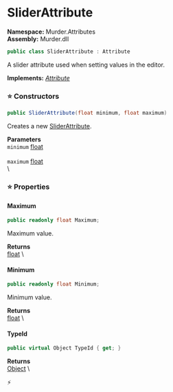 # SliderAttribute

**Namespace:** Murder.Attributes \
**Assembly:** Murder.dll

```csharp
public class SliderAttribute : Attribute
```

A slider attribute used when setting values in the editor.

**Implements:** _[Attribute](https://learn.microsoft.com/en-us/dotnet/api/System.Attribute?view=net-7.0)_

### ⭐ Constructors
```csharp
public SliderAttribute(float minimum, float maximum)
```

Creates a new [SliderAttribute](/Murder/Attributes/SliderAttribute.html).

**Parameters** \
`minimum` [float](https://learn.microsoft.com/en-us/dotnet/api/System.Single?view=net-7.0) \
\
`maximum` [float](https://learn.microsoft.com/en-us/dotnet/api/System.Single?view=net-7.0) \
\

### ⭐ Properties
#### Maximum
```csharp
public readonly float Maximum;
```

Maximum value.

**Returns** \
[float](https://learn.microsoft.com/en-us/dotnet/api/System.Single?view=net-7.0) \
#### Minimum
```csharp
public readonly float Minimum;
```

Minimum value.

**Returns** \
[float](https://learn.microsoft.com/en-us/dotnet/api/System.Single?view=net-7.0) \
#### TypeId
```csharp
public virtual Object TypeId { get; }
```

**Returns** \
[Object](https://learn.microsoft.com/en-us/dotnet/api/System.Object?view=net-7.0) \


⚡